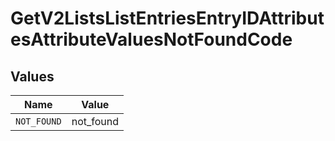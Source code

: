 # GetV2ListsListEntriesEntryIDAttributesAttributeValuesNotFoundCode


## Values

| Name        | Value       |
| ----------- | ----------- |
| `NOT_FOUND` | not_found   |
